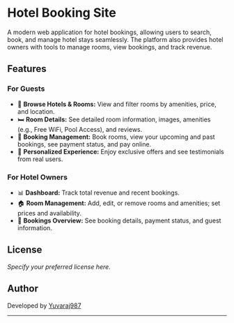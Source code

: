 # Hotel Booking Site

A modern web application for hotel bookings, allowing users to search, book, and manage hotel stays seamlessly. The platform also provides hotel owners with tools to manage rooms, view bookings, and track revenue.

## Features

### For Guests
- 🏨 **Browse Hotels & Rooms:** View and filter rooms by amenities, price, and location.
- 🛏️ **Room Details:** See detailed room information, images, amenities (e.g., Free WiFi, Pool Access), and reviews.
- 📅 **Booking Management:** Book rooms, view your upcoming and past bookings, see payment status, and pay online.
- 🌟 **Personalized Experience:** Enjoy exclusive offers and see testimonials from real users.

### For Hotel Owners
- 📊 **Dashboard:** Track total revenue and recent bookings.
- 🏠 **Room Management:** Add, edit, or remove rooms and amenities; set prices and availability.
- 📖 **Bookings Overview:** See booking details, payment status, and guest information.

## License

*Specify your preferred license here.*

## Author

Developed by [Yuvaraj987](https://github.com/Yuvaraj987)

---

